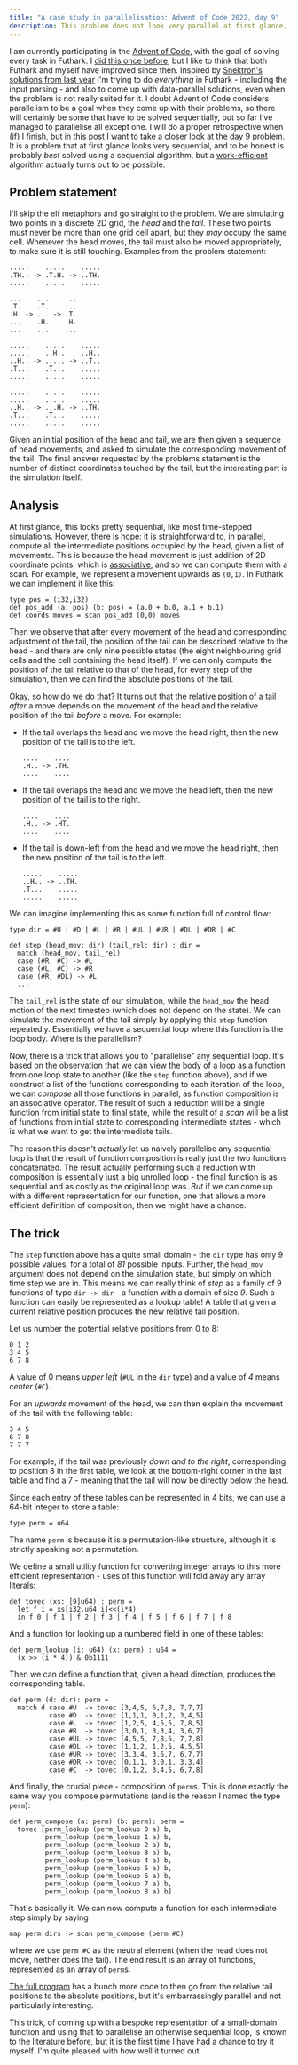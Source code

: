 ```yaml
---
title: "A case study in parallelisation: Advent of Code 2022, day 9"
description: This problem does not look very parallel at first glance, but actually allows a quite elegant implementation.
---
```


I am currently participating in the [Advent of
Code](https://adventofcode.com/), with the goal of solving every task
in Futhark.  I [did this once
before](https://futhark-lang.org/blog/2018-12-25-futhark-0.8.1-released.html),
but I like to think that both Futhark and myself have improved since
then.  Inspired by [Snektron's solutions from last
year](https://github.com/Snektron/aoc21) I'm trying to do *everything*
in Futhark - including the input parsing - and also to come up with
data-parallel solutions, even when the problem is not really suited
for it.  I doubt Advent of Code considers parallelism to be a goal
when they come up with their problems, so there will certainly be some
that have to be solved sequentially, but so far I've managed to
parallelise all except one.  I will do a proper retrospective when
(if) I finish, but in this post I want to take a closer look at [the
day 9 problem](https://adventofcode.com/2022/day/9).  It is a problem
that at first glance looks very sequential, and to be honest is
probably *best* solved using a sequential algorithm, but a
[work-efficient](https://sigkill.dk/writings/par/cost.html#work-effiency)
algorithm actually turns out to be possible.

## Problem statement

I'll skip the elf metaphors and go straight to the problem.  We are
simulating two points in a discrete 2D grid, the *head* and the
*tail*.  These two points must never be more than one grid cell apart,
but they *may* occupy the same cell.  Whenever the head moves, the
tail must also be moved appropriately, to make sure it is still
touching.  Examples from the problem statement:

```
.....    .....    .....
.TH.. -> .T.H. -> ..TH.
.....    .....    .....

...    ...    ...
.T.    .T.    ...
.H. -> ... -> .T.
...    .H.    .H.
...    ...    ...

.....    .....    .....
.....    ..H..    ..H..
..H.. -> ..... -> ..T..
.T...    .T...    .....
.....    .....    .....

.....    .....    .....
.....    .....    .....
..H.. -> ...H. -> ..TH.
.T...    .T...    .....
.....    .....    .....

```

Given an initial position of the head and tail, we are then given a
sequence of head movements, and asked to simulate the corresponding
movement of the tail.  The final answer requested by the problems
statement is the number of distinct coordinates touched by the tail,
but the interesting part is the simulation itself.

## Analysis

At first glance, this looks pretty sequential, like most time-stepped
simulations.  However, there is hope: it is straightforward to, in
parallel, compute all the intermediate positions occupied by the head,
given a list of movements.  This is because the head movement is just
addition of 2D coordinate points, which is
[associative](https://en.wikipedia.org/wiki/Reduction_operator), and
so we can compute them with a scan.  For example, we represent a
movement upwards as `(0,1)`.  In Futhark we can implement it like
this:

```Futhark
type pos = (i32,i32)
def pos_add (a: pos) (b: pos) = (a.0 + b.0, a.1 + b.1)
def coords moves = scan pos_add (0,0) moves
```

Then we observe that after every movement of the head and
corresponding adjustment of the tail, the position of the tail can be
described relative to the head - and there are only nine possible
states (the eight neighbouring grid cells and the cell containing the
head itself).  If we can only compute the position of the tail
relative to that of the head, for every step of the simulation, then
we can find the absolute positions of the tail.

Okay, so how do we do that?  It turns out that the relative position
of a tail *after* a move depends on the movement of the head and the
relative position of the tail *before* a move.  For example:

* If the tail overlaps the head and we move the head right, then the
  new position of the tail is to the left.

  ```
  ....    ....
  .H.. -> .TH.
  ....    ....
  ```

* If the tail overlaps the head and we move the head left, then the
  new position of the tail is to the right.

  ```
  ....    ....
  .H.. -> .HT.
  ....    ....
  ```

* If the tail is down-left from the head and we move the head right, then
  the new position of the tail is to the left.

  ```
  .....    .....
  ..H.. -> ..TH.
  .T...    .....
  .....    .....
  ```

We can imagine implementing this as some function full of control
flow:

```Futhark
type dir = #U | #D | #L | #R | #UL | #UR | #DL | #DR | #C

def step (head_mov: dir) (tail_rel: dir) : dir =
  match (head_mov, tail_rel)
  case (#R, #C) -> #L
  case (#L, #C) -> #R
  case (#R, #DL) -> #L
  ...
```

The `tail_rel` is the state of our simulation, while the `head_mov`
the head motion of the next timestep (which does not depend on the
state).  We can simulate the movement of the tail simply by applying
this `step` function repeatedly.  Essentially we have a sequential
loop where this function is the loop body.  Where is the parallelism?

Now, there is a trick that allows you to "parallelise" any sequential
loop.  It's based on the observation that we can view the body of a
loop as a function from one loop state to another (like the `step`
function above), and if we construct a list of the functions
corresponding to each iteration of the loop, we can *compose* all
those functions in parallel, as function composition is an associative
operator.  The result of such a reduction will be a single function
from initial state to final state, while the result of a *scan* will
be a list of functions from initial state to corresponding
intermediate states - which is what we want to get the intermediate
tails.

The reason this doesn't *actually* let us naively parallelise any
sequential loop is that the result of function composition is really
just the two functions concatenated.  The result actually performing
such a reduction with composition is essentially just a big unrolled
loop - the final function is as sequential and as costly as the
original loop was.  *But* if we can come up with a different
representation for our function, one that allows a more efficient
definition of composition, then we might have a chance.

## The trick

The `step` function above has a quite small domain - the `dir` type
has only 9 possible values, for a total of *81* possible inputs.
Further, the `head_mov` argument does not depend on the simulation
state, but simply on which time step we are in.  This means we can
really think of *step* as a family of 9 functions of type `dir ->
dir` - a function with a domain of size *9*.  Such a function can
easily be represented as a lookup table!  A table that given a
current relative position produces the new relative tail position.

Let us number the potential relative positions from 0 to 8:

```
0 1 2
3 4 5
6 7 8
```

A value of 0 means *upper left* (`#UL` in the `dir` type) and a value
of *4* means *center* (`#C`).

For an *upwards* movement of the head, we can then explain the
movement of the tail with the following table:

```
3 4 5
6 7 8
7 7 7
```

For example, if the tail was previously *down and to the right*,
corresponding to position 8 in the first table, we look at the
bottom-right corner in the last table and find a 7 - meaning that the
tail will now be directly below the head.

Since each entry of these tables can be represented in 4 bits, we can
use a 64-bit integer to store a table:

```Futhark
type perm = u64
```

The name `perm` is because it is a permutation-like structure,
although it is strictly speaking not a permutation.

We define a small utility function for converting integer arrays to
this more efficient representation - uses of this function will fold
away any array literals:

```Futhark
def tovec (xs: [9]u64) : perm =
  let f i = xs[i32.u64 i]<<(i*4)
  in f 0 | f 1 | f 2 | f 3 | f 4 | f 5 | f 6 | f 7 | f 8
```

And a function for looking up a numbered field in one of these tables:

```Futhark
def perm_lookup (i: u64) (x: perm) : u64 =
  (x >> (i * 4)) & 0b1111
```

Then we can define a function that, given a head direction, produces
the corresponding table.

```Futhark
def perm (d: dir): perm =
  match d case #U  -> tovec [3,4,5, 6,7,8, 7,7,7]
          case #D  -> tovec [1,1,1, 0,1,2, 3,4,5]
          case #L  -> tovec [1,2,5, 4,5,5, 7,8,5]
          case #R  -> tovec [3,0,1, 3,3,4, 3,6,7]
          case #UL -> tovec [4,5,5, 7,8,5, 7,7,8]
          case #DL -> tovec [1,1,2, 1,2,5, 4,5,5]
          case #UR -> tovec [3,3,4, 3,6,7, 6,7,7]
          case #DR -> tovec [0,1,1, 3,0,1, 3,3,4]
          case #C  -> tovec [0,1,2, 3,4,5, 6,7,8]
```

And finally, the crucial piece - composition of `perm`s.  This is done
exactly the same way you compose permutations (and is the reason I
named the type `perm`):

```Futhark
def perm_compose (a: perm) (b: perm): perm =
  tovec [perm_lookup (perm_lookup 0 a) b,
         perm_lookup (perm_lookup 1 a) b,
         perm_lookup (perm_lookup 2 a) b,
         perm_lookup (perm_lookup 3 a) b,
         perm_lookup (perm_lookup 4 a) b,
         perm_lookup (perm_lookup 5 a) b,
         perm_lookup (perm_lookup 6 a) b,
         perm_lookup (perm_lookup 7 a) b,
         perm_lookup (perm_lookup 8 a) b]
```

That's basically it.  We can now compute a function for each
intermediate step simply by saying

```Futhark
map perm dirs |> scan perm_compose (perm #C)
```

where we use `perm #C` as the neutral element (when the head does not
move, neither does the tail).  The end result is an array of
functions, represented as an array of `perm`s.

[The full program](https://github.com/athas/aoc22/blob/main/9.fut) has
a bunch more code to then go from the relative tail positions to the
absolute positions, but it's embarrassingly parallel and not
particularly interesting.

This trick, of coming up with a bespoke representation of a
small-domain function and using that to parallelise an otherwise
sequential loop, is known to the literature before, but it is the
first time I have had a chance to try it myself.  I'm quite pleased
with how well it turned out.
